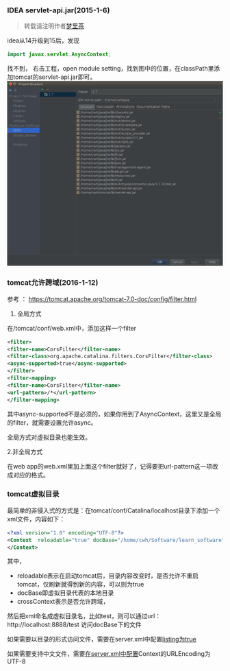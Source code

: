### **IDEA servlet-api.jar**(2015-1-6)


> 转载请注明作者[梦里茶](https://github.com/ahangchen)



   idea从14升级到15后，发现
```java
import javax.servlet.AsyncContext;
```

找不到，
右击工程，open module setting，找到图中的位置，在classPath里添加tomcat的servlet-api.jar即可。
![](780612-20160106145304106-1977121454.png)




### **tomcat允许跨域**(2016-1-12)

参考 ： https://tomcat.apache.org/tomcat-7.0-doc/config/filter.html

1. 全局方式

在/tomcat/conf/web.xml中，添加这样一个filter

```xml
<filter>
<filter-name>CorsFilter</filter-name>
<filter-class>org.apache.catalina.filters.CorsFilter</filter-class>
<async-supported>true</async-supported>
</filter>
<filter-mapping>
<filter-name>CorsFilter</filter-name>
<url-pattern>/*</url-pattern>
</filter-mapping>
```
其中async-supported不是必须的，如果你用到了AsyncContext，这里又是全局的filter，就需要设置允许async。

全局方式对虚拟目录也能生效。

2.非全局方式

在web app的web.xml里加上面这个filter就好了，记得要把url-pattern这一项改成对应的格式。

### tomcat虚拟目录
最简单的非侵入式的方式是：在tomcat/conf/Catalina/localhost目录下添加一个xml文件，内容如下：
```xml
<?xml version="1.0" encoding="UTF-8"?>
<Context  reloadable="true" docBase="/home/cwh/Software/learn_software" crossContext="true">
</Context>
```
其中，
- reloadable表示在启动tomcat后，目录内容改变时，是否允许不重启tomcat，仅刷新就得到新的内容，可以则为true
- docBase即虚拟目录代表的本地目录
- crossContext表示是否允许跨域，

然后把xml命名成虚拟目录名，比如test，则可以通过url：http://localhost:8888/test 访问docBase下的文件

如果需要以目录的形式访问文件，需要在server.xml中配置[listing为true](http://blog.csdn.net/istend/article/details/52892208)

如果需要支持中文文件，需要[在server.xml中配置](http://blog.csdn.net/istend/article/details/52892208)Context的URLEncoding为UTF-8
